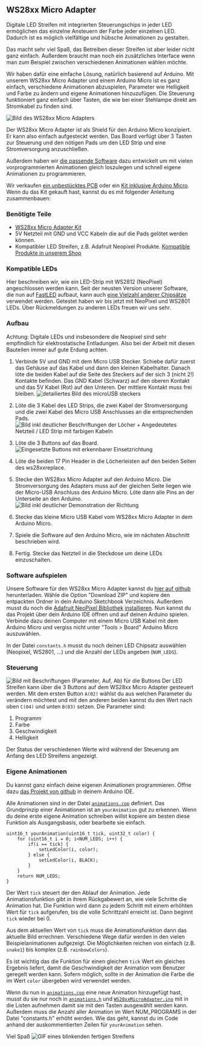 ## WS28xx Micro Adapter

Digitale LED Streifen mit integrierten Steuerungschips in jeder LED ermöglichen das einzelne Ansteuern der Farbe jeder einzelnen LED. Dadurch ist es möglich vielfältige und hübsche Animationen zu gestalten.

Das macht sehr viel Spaß, das Betreiben dieser Streifen ist aber leider nicht ganz einfach. Außerdem braucht man noch ein zusätzliches Interface wenn man zum Beispiel zwischen verschiedenen Animationen wählen möchte.

Wir haben dafür eine einfache Lösung, natürlich basierend auf Arduino. Mit unserem WS28xx Micro Adapter und einem Arduino Micro ist es ganz einfach, verschiedene Animationen abzuspielen, Parameter wie Helligkeit und Farbe zu ändern und eigene Animationen hinzuzufügen. Die Steuerung funktioniert ganz einfach über Tasten, die wie bei einer Stehlampe direkt am Stromkabel zu finden sind.

![Bild des WS28xx Micro Adapters](documentation/article_image.jpg)

Der WS28xx Micro Adapter ist als Shield für den Arduino Micro konzipiert. Er kann also einfach aufgesteckt werden. Das Board verfügt über 3 Tasten zur Steuerung und den nötigen Pads um den LED Strip und eine Stromversorgung anzuschließen.

Außerdem haben wir [die passende Software](https://www.github.com/AgileHardware/WS28xxMicroAdapter) dazu entwickelt um mit vielen vorprogrammierten Animationen gleich loszulegen und schnell eigene Animationen zu programmieren.

Wir verkaufen [ein unbestücktes PCB](http://my.agile-hardware.de/de/ws28xx-micro-adapter-nur-pcb) oder ein [Kit inklusive Arduino Micro](http://my.agile-hardware.de/de/ws28xx-micro-adapter-kit). Wenn du das Kit gekauft hast, kannst du es mit folgender Anleitung zusammenbauen:

### Benötigte Teile

- [WS28xx Micro Adapter Kit](http://my.agile-hardware.de/de/ws28xx-micro-adapter-kit) 
- 5V Netzteil mit GND und VCC Kabeln die auf die Pads gelötet werden können.
- Kompatibler LED Streifen, z.B. Adafruit Neopixel Produkte. [Kompatible Produkte in unserem Shop](http://my.agile-hardware.de/de/search?page=search&page_action=query&desc=on&sdesc=on&keywords=ws8xx)

### Kompatible LEDs

Hier beschreiben wir, wie ein LED-Strip mit WS2812 (NeoPixel) angeschlossen werden kann. Seit der neusten Version unserer Software, die nun auf [FastLED](http://fastled.io) aufbaut, kann auch [eine Vielzahl anderer Chipsätze](https://github.com/FastLED/FastLED/wiki/Overview#chipsets) verwendet werden. Getestet haben wir bis jetzt mit NeoPixel und WS2801 LEDs. Über Rückmeldungen zu anderen LEDs freuen wir uns sehr.

### Aufbau

Achtung: Digitale LEDs und insbesondere die Neopixel sind sehr empfindlich für elektrostatische Entladungen. Also bei der Arbeit mit diesen Bauteilen immer auf gute Erdung achten.

1. Verbinde 5V und GND mit dem Micro USB Stecker. Schiebe dafür zuerst das Gehäuse auf das Kabel und dann den kleinen Kabelhalter. Danach löte die beiden Kabel auf die Seite des Steckers auf der sich 3 (nicht 2!) Kontakte befinden. Das GND Kabel (Schwarz) auf den oberen Kontakt und das 5V Kabel (Rot) auf den Unteren. Der mittlere Kontakt muss frei bleiben.
![detailiertes Bild des microUSB steckers](documentation/microUSB_plug.jpg)

2. Löte die 3 Kabel des LED Strips, die zwei Kabel der Stromversorgung und die zwei Kabel des Micro USB Anschlusses an die entsprechenden Pads.
![Bild inkl deutlicher Beschriftungen der Löcher + Angedeutetes Netzteil / LED Strip mit farbigen Kabeln](documentation/step2_label.jpg)

3. Löte die 3 Buttons auf das Board.
![Eingesetzte Buttons mit erkennbarer Einsetzrichtung](documentation/step3.jpg)

4. Löte die beiden 17 Pin Header in die Löcherleisten auf den beiden Seiten des ws28xxreplace.

5. Stecke den WS28xx Micro Adapter auf den Arduino Micro. Die Stromversorgung des Adapters muss auf der gleichen Seite liegen wie der Micro-USB Anschluss des Arduino Micro. Löte dann alle Pins an der Unterseite an den Arduino.
![Bild inkl deutlicher Demonstration der Richtung](documentation/step5_label.jpg)

6. Stecke das kleine Micro USB Kabel vom WS28xx Micro Adapter in dem Arduino Micro.

7. Spiele die Software auf den Arduino Micro, wie im nächsten Abschnitt beschrieben wird.

8. Fertig. Stecke das Netzteil in die Steckdose um deine LEDs einzuschalten.

### Software aufspielen

Unsere Software für den WS28xx Micro Adapter kannst du [hier auf github](https://www.github.com/AgileHardware/WS28xxMicroAdapter) herunterladen. Wähle die Option "Download ZIP" und kopiere den entpackten Ordner in dein Arduino Sketchbook Verzeichnis. Außerdem musst du noch die [Adafruit NeoPixel Bibliothek](https://github.com/adafruit/Adafruit_NeoPixel) [installieren](http://arduino.cc/en/Reference/Libraries).
Nun kannst du das Projekt über dein Arduino IDE öffnen und auf deinen Arduino spielen. Verbinde dazu deinen Computer mit einem Micro USB Kabel mit dem Arduino Micro und vergiss nicht unter "Tools > Board" Arduino Micro auszuwählen.

In der Datei `constants.h` musst du noch deinen LED Chipsatz auswählen (Neopixel, WS2801, ...) und die Anzahl der LEDs angeben (`NUM_LEDS`).

### Steuerung

![Bild mit Beschriftungen (Parameter, Auf, Ab) für die Buttons](documentation/control_label.jpg)
Der LED Streifen kann über die 3 Buttons auf dem WS28xx Micro Adapter gesteuert werden. Mit dem ersten Button `A(02)` wählst du aus welchen Parameter du verändern möchtest und mit den anderen beiden kannst du den Wert nach oben `C(04)` und unten `B(03)` setzen. Die Parameter sind:

1. Programm
2. Farbe
3. Geschwindigkeit
4. Helligkeit

Der Status der verschiedenen Werte wird während der Steuerung am Anfang des LED Streifens angezeigt.

### Eigene Animationen

Du kannst ganz einfach deine eigenen Animationen programmieren. Öffne dazu [das Projekt von github](https://www.github.com/AgileHardware/WS28xxMicroAdapter) in deinem Arduino IDE. 

Alle Animationen sind in der Datei [`animations.cpp`](https://www.github.com/AgileHardware/WS28xxMicroAdapter/blob/master/animations.cpp) definiert. Das Grundprinzip einer Animationen ist an `yourAnimation` gut zu erkennen. Wenn du deine erste eigene Animation schreiben willst kopiere am besten diese Funktion als Ausgangsbasis, oder bearbeite sie einfach.

    uint16_t yourAnimation(uint16_t tick, uint32_t color) {
        for (uint16_t i = 0; i<NUM_LEDS; i++) {
            if(i == tick) {
                setLedColor(i, color);
            } else {
                setLedColor(i, BLACK);
            }
        }
        return NUM_LEDS;
    }

Der Wert `tick` steuert der den Ablauf der Animation.
Jede Animationsfunktion gibt in ihrem Rückgabewert an, wie viele Schritte die Animation hat. Die Funktion wird dann zu jedem Schritt mit einem erhöhten Wert für `tick` aufgerufen, bis die volle Schrittzahl erreicht ist. Dann beginnt `tick` wieder bei 0.

Aus dem aktuellen Wert von `tick` muss die Animationsfunktion dann das aktuelle Bild errechnen. Verschiedene Wege dafür werden in den vielen Beispielanimationen aufgezeigt. Die Möglichkeiten reichen von einfach (z.B. `snake1`) bis komplex (z.B. `rainbowColors`).

Es ist wichtig das die Funktion für einen gleichen `tick` Wert ein gleiches Ergebnis liefert, damit die Geschwindigkeit der Animation vom Benutzer geregelt werden kann. Sofern möglich, sollte in der Animation die Farbe die im Wert `color` übergeben wird verwendet werden.

Wenn du nun in [`animations.cpp`](https://www.github.com/AgileHardware/WS28xxMicroAdapter/blob/master/animations.cpp) eine neue Animation hinzugefügt hast, musst du sie nur noch in [`animations.h`](https://www.github.com/AgileHardware/WS28xxMicroAdapter/blob/master/animations.h) und [`WS28xxMicroAdapter.ino`](https://www.github.com/AgileHardware/WS28xxMicroAdapter/blob/master/WS28xxMicroAdapter.ino) mit in die Listen aufnehmen damit sie mit den Tasten ausgewählt werden kann. Außerdem muss die Anzahl aller Animation im Wert NUM_PROGRAMS in der Datei "constants.h" erhöht werden.
Wie das geht, kannst du im Code anhand der auskommentierten Zeilen für `yourAnimation` sehen.

Viel Spaß
![GIF eines blinkenden fertigen Streifens](documentation/step7.gif)